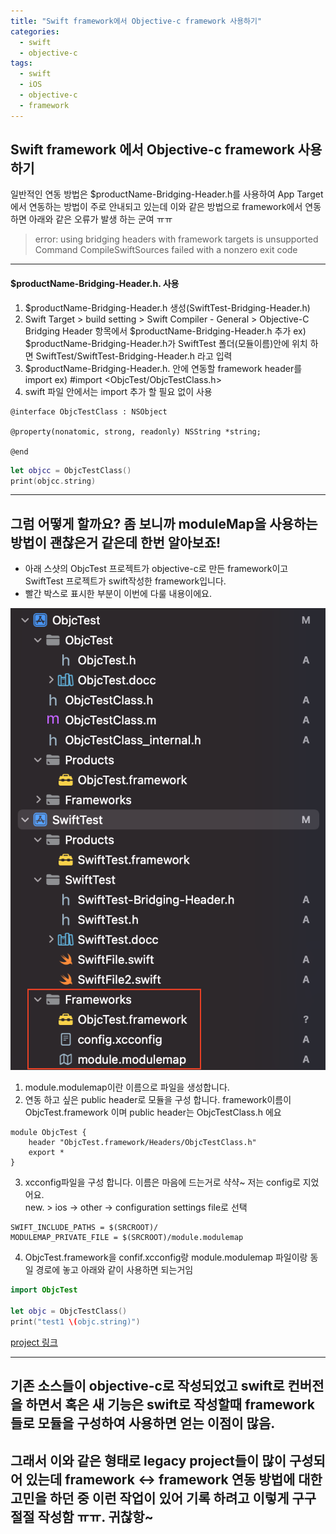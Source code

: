 ```yaml
---
title: "Swift framework에서 Objective-c framework 사용하기"
categories:
  - swift
  - objective-c
tags:
  - swift
  - iOS
  - objective-c
  - framework
---
```




## Swift framework 에서 Objective-c framework 사용하기

일반적인 연동 방법은 $productName-Bridging-Header.h를 사용하여 App Target에서 연동하는 방법이 주로 안내되고 있는데 이와 같은 방법으로 framework에서 연동하면 아래와 같은 오류가 발생 하는 군여 ㅠㅠ

> error: using bridging headers with framework targets is unsupported
Command CompileSwiftSources failed with a nonzero exit code

---

#### $productName-Bridging-Header.h. 사용
1. $productName-Bridging-Header.h 생성(SwiftTest-Bridging-Header.h)
2. Swift Target > build setting > Swift Compiler - General > Objective-C Bridging Header 항목에서 
$productName-Bridging-Header.h 추가
ex) $productName-Bridging-Header.h가 SwiftTest 폴더(모듈이름)안에 위치 하면 SwiftTest/SwiftTest-Bridging-Header.h 라고 입력
3. $productName-Bridging-Header.h. 안에 연동할 framework header를 import
ex) #import <ObjcTest/ObjcTestClass.h>
4. swift 파일 안에서는 import 추가 할 필요 없이 사용

```
@interface ObjcTestClass : NSObject

@property(nonatomic, strong, readonly) NSString *string;

@end
```

```swift
let objcc = ObjcTestClass()
print(objcc.string)
```
---

## 그럼 어떻게 할까요? 좀 보니까 moduleMap을 사용하는 방법이 괜찮은거 같은데 한번 알아보죠!

- 아래 스샷의 ObjcTest 프로젝트가 objective-c로 만든 framework이고 SwiftTest 프로젝트가 swift작성한 framework입니다.
- 빨간 박스로 표시한 부분이 이번에 다룰 내용이에요.

![](https://github.com/makuvex/makuvex.github.io/blob/main/assets/framework_shot1.png?raw=true)

1. module.modulemap이란 이름으로 파일을 생성합니다.
2. 연동 하고 싶은 public header로 모듈을 구성 합니다. framework이름이 ObjcTest.framework 이며 public header는  ObjcTestClass.h 에요
```
module ObjcTest {
    header "ObjcTest.framework/Headers/ObjcTestClass.h"
    export *
}
```
3. xcconfig파일을 구성 합니다. 이름은 마음에 드는거로 샥샥~ 저는 config로 지었어요.  
new. > ios -> other -> configuration settings file로 선택
```
SWIFT_INCLUDE_PATHS = $(SRCROOT)/
MODULEMAP_PRIVATE_FILE = $(SRCROOT)/module.modulemap
```
4. ObjcTest.framework을 confif.xcconfig랑 module.modulemap 파일이랑 동일 경로에 놓고 아래와 같이 사용하면 되는거임
```swift
import ObjcTest

let objc = ObjcTestClass()
print("test1 \(objc.string)")
```


[project 링크](https://github.com/makuvex/makuvex.github.io/blob/main/assets/objcWithSwiftFramework_0704.zip)

---
## 기존 소스들이 objective-c로 작성되었고 swift로 컨버전을 하면서 혹은 새 기능은 swift로 작성할때 framework들로 모듈을 구성하여 사용하면 얻는 이점이 많음.
## 그래서 이와 같은 형태로 legacy project들이 많이 구성되어 있는데 framework <-> framework 연동 방법에 대한 고민을 하던 중 이런 작업이 있어 기록 하려고 이렇게 구구절절 작성함 ㅠㅠ. 귀찮항~

